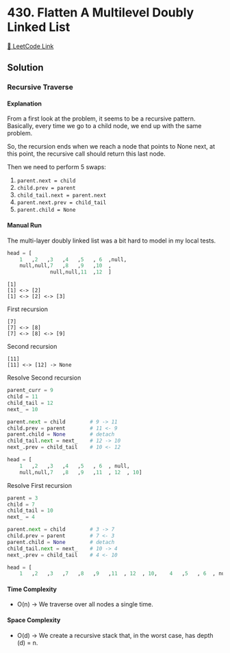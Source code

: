 # 430. Flatten A Multilevel Doubly Linked List

[🔗 LeetCode Link](https://leetcode.com/problems/flatten-a-multilevel-doubly-linked-list/description/)

## Solution

### Recursive Traverse

#### Explanation

From a first look at the problem, it seems to be a recursive pattern.
Basically, every time we go to a child node, we end up with the same problem.

So, the recursion ends when we reach a node that points to None next,
at this point, the recursive call should return this last node.

Then we need to perform 5 swaps:

1. `parent.next = child`
2. `child.prev = parent`
3. `child_tail.next = parent.next`
4. `parent.next.prev = child_tail`
5. `parent.child = None`

#### Manual Run

The multi-layer doubly linked list was a bit hard to model in my local tests.

```python
head = [
    1   ,2   ,3   ,4   ,5   , 6  ,null,
    null,null,7   ,8   ,9   ,10  ,
              null,null,11  ,12  ]
```

```shell
[1]
[1] <-> [2]
[1] <-> [2] <-> [3]
```

First recursion

```shell
[7]
[7] <-> [8]
[7] <-> [8] <-> [9]
```

Second recursion

```shell
[11]
[11] <-> [12] -> None
```

Resolve Second recursion

```python
parent_curr = 9
child = 11
child_tail = 12
next_ = 10

parent.next = child        # 9 -> 11
child.prev = parent        # 11 <- 9
parent.child = None        # detach
child_tail.next = next_    # 12 -> 10
next_.prev = child_tail    # 10 <- 12
```

```python
head = [
    1   ,2   ,3   ,4   ,5   , 6  , null,
    null,null,7   ,8   ,9   ,11  , 12  , 10]
```

Resolve First recursion

```python
parent = 3
child = 7
child_tail = 10
next_ = 4

parent.next = child        # 3 -> 7
child.prev = parent        # 7 <- 3
parent.child = None        # detach
child_tail.next = next_    # 10 -> 4
next_.prev = child_tail    # 4 <- 10
```

```python
head = [
    1   ,2   ,3   ,7   ,8   ,9   ,11  , 12  , 10,    4   ,5   , 6  , null]
```

#### Time Complexity

- O(n) -> We traverse over all nodes a single time.

#### Space Complexity

- O(d) -> We create a recursive stack that, in the worst case, has depth (d) = n.
